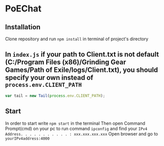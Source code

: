 # PoEChat
## Installation
Clone repository and run ``npm install`` in terminal of project's directory
## In ```index.js``` if your path to Client.txt is not default (C:/Program Files (x86)/Grinding Gear Games/Path of Exile/logs/Client.txt), you should specify your own instead of ``process.env.CLIENT_PATH``
```javascript
var tail = new Tail(process.env.CLIENT_PATH);
```
## Start
In order to start write ``npm start`` in the terminal
Then open Command Prompt(cmd) on your pc to run command ``ipconfig`` and find your ``IPv4 Address. . . . . . . . . . . : xxx.xxx.xxx.xxx``
Open browser and go to ``yourIPv4address:4000``
